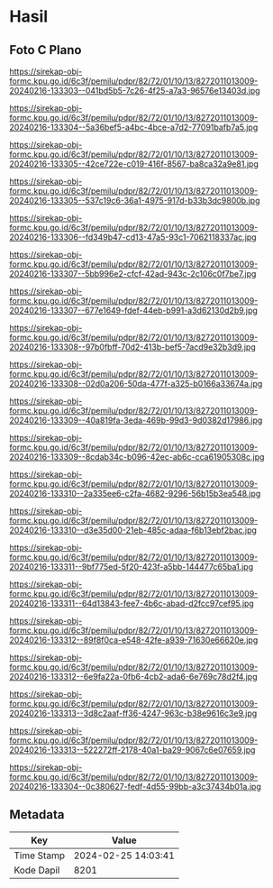 # Hasil

## Foto C Plano

https://sirekap-obj-formc.kpu.go.id/6c3f/pemilu/pdpr/82/72/01/10/13/8272011013009-20240216-133303--041bd5b5-7c26-4f25-a7a3-96576e13403d.jpg

https://sirekap-obj-formc.kpu.go.id/6c3f/pemilu/pdpr/82/72/01/10/13/8272011013009-20240216-133304--5a36bef5-a4bc-4bce-a7d2-77091bafb7a5.jpg

https://sirekap-obj-formc.kpu.go.id/6c3f/pemilu/pdpr/82/72/01/10/13/8272011013009-20240216-133305--42ce722e-c019-416f-8567-ba8ca32a9e81.jpg

https://sirekap-obj-formc.kpu.go.id/6c3f/pemilu/pdpr/82/72/01/10/13/8272011013009-20240216-133305--537c19c6-36a1-4975-917d-b33b3dc9800b.jpg

https://sirekap-obj-formc.kpu.go.id/6c3f/pemilu/pdpr/82/72/01/10/13/8272011013009-20240216-133306--fd349b47-cd13-47a5-93c1-7062118337ac.jpg

https://sirekap-obj-formc.kpu.go.id/6c3f/pemilu/pdpr/82/72/01/10/13/8272011013009-20240216-133307--5bb996e2-cfcf-42ad-943c-2c106c0f7be7.jpg

https://sirekap-obj-formc.kpu.go.id/6c3f/pemilu/pdpr/82/72/01/10/13/8272011013009-20240216-133307--677e1649-fdef-44eb-b991-a3d62130d2b9.jpg

https://sirekap-obj-formc.kpu.go.id/6c3f/pemilu/pdpr/82/72/01/10/13/8272011013009-20240216-133308--97b0fbff-70d2-413b-bef5-7acd9e32b3d9.jpg

https://sirekap-obj-formc.kpu.go.id/6c3f/pemilu/pdpr/82/72/01/10/13/8272011013009-20240216-133308--02d0a206-50da-477f-a325-b0166a33674a.jpg

https://sirekap-obj-formc.kpu.go.id/6c3f/pemilu/pdpr/82/72/01/10/13/8272011013009-20240216-133309--40a819fa-3eda-469b-99d3-9d0382d17986.jpg

https://sirekap-obj-formc.kpu.go.id/6c3f/pemilu/pdpr/82/72/01/10/13/8272011013009-20240216-133309--8cdab34c-b096-42ec-ab6c-cca61905308c.jpg

https://sirekap-obj-formc.kpu.go.id/6c3f/pemilu/pdpr/82/72/01/10/13/8272011013009-20240216-133310--2a335ee6-c2fa-4682-9296-56b15b3ea548.jpg

https://sirekap-obj-formc.kpu.go.id/6c3f/pemilu/pdpr/82/72/01/10/13/8272011013009-20240216-133310--d3e35d00-21eb-485c-adaa-f6b13ebf2bac.jpg

https://sirekap-obj-formc.kpu.go.id/6c3f/pemilu/pdpr/82/72/01/10/13/8272011013009-20240216-133311--9bf775ed-5f20-423f-a5bb-144477c65ba1.jpg

https://sirekap-obj-formc.kpu.go.id/6c3f/pemilu/pdpr/82/72/01/10/13/8272011013009-20240216-133311--64d13843-fee7-4b6c-abad-d2fcc97cef95.jpg

https://sirekap-obj-formc.kpu.go.id/6c3f/pemilu/pdpr/82/72/01/10/13/8272011013009-20240216-133312--89f8f0ca-e548-42fe-a939-71630e66620e.jpg

https://sirekap-obj-formc.kpu.go.id/6c3f/pemilu/pdpr/82/72/01/10/13/8272011013009-20240216-133312--6e9fa22a-0fb6-4cb2-ada6-6e769c78d2f4.jpg

https://sirekap-obj-formc.kpu.go.id/6c3f/pemilu/pdpr/82/72/01/10/13/8272011013009-20240216-133313--3d8c2aaf-ff36-4247-963c-b38e9616c3e9.jpg

https://sirekap-obj-formc.kpu.go.id/6c3f/pemilu/pdpr/82/72/01/10/13/8272011013009-20240216-133313--522272ff-2178-40a1-ba29-9067c6e07659.jpg

https://sirekap-obj-formc.kpu.go.id/6c3f/pemilu/pdpr/82/72/01/10/13/8272011013009-20240216-133304--0c380627-fedf-4d55-99bb-a3c37434b01a.jpg


## Metadata

| Key        | Value               |
| ---------- | ------------------- |
| Time Stamp | 2024-02-25 14:03:41 |
| Kode Dapil | 8201                |



